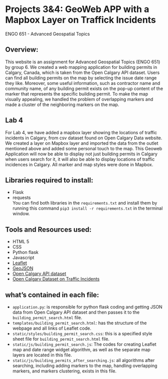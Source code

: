 # Projects 3&4: GeoWeb APP with a Mapbox Layer on Traffick Incidents

ENGO 651 - Advanced Geospatial Topics

## Overview:
This website is an assignment for Advanced Geospatial Topics (ENGO 651) by group 6. We created a web mapping application for building permits in Calgary, Canada, which is taken from the Open Calgary API dataset. Users can find all building permits on the map by selecting the issue date range they like. Moreover, some useful information, such as contractor name and community name, of any building permit exists on the pop-up content of the marker that represents the specific building permit. To make the map visually appealing, we handled the problem of overlapping markers and made a cluster of the neighboring markers on the map.

## Lab 4
For Lab 4, we have added a mapbox layer showing the locations of traffic incidents in Calgary, from csv dataset found on Open Calgary Data website. We created a layer on Mapbox layer and imported the data from the outlet mentioned above and added some personal touch to the map. This Geoweb Application will now be able to display not just building permits in Calgary when users search for it, it will also be able to display locations of traffic incidences in Calgary. All  marker and map styles were done in Mapbox.


## Libraries required to install:
- Flask 
- requests <br>
You can find both libraries in the `requirements.txt` and install them by running this command `pip3 install -r requirements.txt` in the terminal window.

## Tools and Resources used:
- HTML 5
- CSS
- Python flask 
- Javascript
- [Leaflet](https://leafletjs.com/)
- [GeoJSON](https://leafletjs.com/examples/geojson/)
- [Open Calgary API dataset](https://data.calgary.ca/Business-and-Economic-Activity/Building-Permits/c2es-76ed)
- [Open Calgary Dataset on Traffic Incidents](https://data.calgary.ca/Transportation-Transit/Traffic-Incidents-Archive-2017/himp-urp7/data)



## what’s contained in each file:
- `application.py`: is responsible for python flask coding and getting JSON data from Open Calgary API dataset and then passes it to the `building_permit_search.html` file.
- `templates/building_permit_search.html`: has the structure of the webpage and all links of Leaflet code.   
- `static/styles/building_permit_search.css`: this is a specified style sheet file for `building_permit_search.html` file.
- `static/js/building_permit_search.js`: The codes for creating Leaflet map and date range widget algorithm, as well as the separate map layers are located in this file.
- `static/js/building_permits_after_searching.js`: all algorithms after searching, including adding markers to the map, handling overlapping markers, and markers clustering, exists in this file. 







